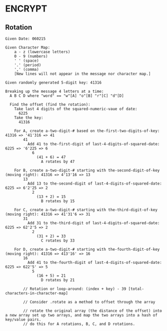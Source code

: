 # ENCRYPT

  ## Rotation

    Given Date: 060215

    Given Character Map:
        a - z (lowercase letters)
        0 - 9 (numbers)
        ' ' (space)
        '.' (period)
        ',' (comma)
        [New lines will not appear in the message nor character map.]

    Given randomly generated 5-digit key: 41316

    Breaking up the message 4 letters at a time:
      A B C D where "word" == "w"[A] "o"[B] "r"[C] "d"[D]

      Find the offset (find the rotation):
        Take last 4 digits of the squared-numeric-vaue of date:
          6225
        Take the key:
          41316

        For A, create a-two-digit-# based on the-first-two-digits-of-key: 41316 => '41'316 => 41
            41
              Add 41 to the-first-digit of last-4-digits-of-squared-date: 6225 => '6'225 => 6
                6
                  (41 + 6) = 47
                    A rotates by 47

        For B, create a-two-digit-# starting with the-second-digit-of-key (moving right): 41316 => 4'13'16 => 13
            13
              Add 13 to the-second-digit of last-4-digits-of-squared-date: 6225 => 6'2'25 => 2
                2
                  (13 + 2) = 15
                    B rotates by 15

        For C, create a-two-digit-# starting with the-third-digit-of-key (moving right): 41316 => 41'31'6 => 31
            31
              Add 31 to the-third-digit of last-4-digits-of-squared-date: 6225 => 62'2'5 => 2
                2
                  (31 + 2) = 33
                    C rotates by 33

        For D, create a-two-digit-# starting with the-fourth-digit-of-key (moving right): 41316 => 413'16' => 16
            16
              Add 41 to the-fourth-digit of last-4-digits-of-squared-date: 6225 => 622'5' => 5
                5
                  (16 + 5) = 21
                    D rotates by 21

            // Rotation or loop-around: (index + key) - 39 [total-characters-in-character-map]

            // Consider .rotate as a method to offset through the array

            // rotate the original array (the distance of the offset) into a new array set up two arrays, and map the two arrays into a hash of key/value pairs.
            // do this for A rotations, B, C, and D rotations.

